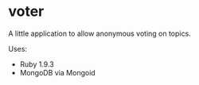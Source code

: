 voter
=====

A little application to allow anonymous voting on topics.

Uses:
* Ruby 1.9.3
* MongoDB via Mongoid